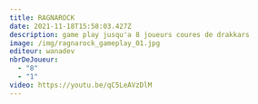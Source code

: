 ```yaml
---
title: RAGNAROCK
date: 2021-11-18T15:58:03.427Z
description: game play jusqu'a 8 joueurs coures de drakkars
image: /img/ragnarock_gameplay_01.jpg
editeur: wanadev
nbrDeJoueur:
  - "8"
  - "1"
video: https://youtu.be/qC5LeAVzDlM
---
```


